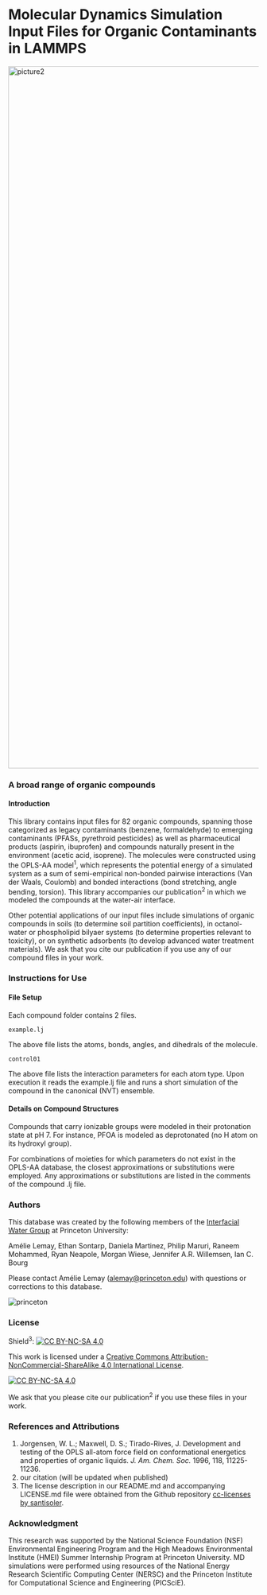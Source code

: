 # Molecular Dynamics Simulation Input Files for Organic Contaminants in LAMMPS
<img width="1413" alt="picture2" src="https://user-images.githubusercontent.com/79615161/211542940-fa37831e-b1fb-45ea-a4e6-5c3c9ddb6b7b.png">

### A broad range of organic compounds
#### Introduction

This library contains input files for 82 organic compounds, spanning those categorized as legacy contaminants (benzene, formaldehyde) to emerging contaminants (PFASs, pyrethroid pesticides) as well as pharmaceutical products (aspirin, ibuprofen) and compounds naturally present in the environment (acetic acid, isoprene). The molecules were constructed using the OPLS-AA model<sup>1</sup>, which represents the potential energy of a simulated system as a sum of semi-empirical non-bonded pairwise interactions (Van der Waals, Coulomb) and bonded interactions (bond stretching, angle bending, torsion). This library accompanies our publication<sup>2</sup> in which we modeled the compounds at the water-air interface.

Other potential applications of our input files include simulations of organic compounds in soils (to determine soil partition coefficients), in octanol-water or phospholipid bilyaer systems (to determine properties relevant to toxicity), or on synthetic adsorbents (to develop advanced water treatment materials). We ask that you cite our publication if you use any of our compound files in your work.

### Instructions for Use

#### File Setup
Each compound folder contains 2 files.
```
example.lj
```
The above file lists the atoms, bonds, angles, and dihedrals of the molecule.

```
control01
```
The above file lists the interaction parameters for each atom type. Upon execution it reads the example.lj file and runs a short simulation of the compound in the canonical (NVT) ensemble.

#### Details on Compound Structures

Compounds that carry ionizable groups were modeled in their protonation state at pH 7. For instance, PFOA is modeled as deprotonated (no H atom on its hydroxyl group).

For combinations of moieties for which parameters do not exist in the OPLS-AA database, the closest approximations or substitutions were employed. Any approximations or substitutions are listed in the comments of the compound .lj file.

### Authors
This database was created by the following members of the [Interfacial Water Group](http://bourg.princeton.edu/) at Princeton University:

Amélie Lemay, Ethan Sontarp, Daniela Martinez, Philip Maruri, Raneem Mohammed, Ryan Neapole, Morgan Wiese, Jennifer A.R. Willemsen, Ian C. Bourg

Please contact Amélie Lemay (alemay@princeton.edu) with questions or corrections to this database.


![princeton](https://user-images.githubusercontent.com/79615161/211543436-6be71659-6485-4ef5-be93-7c6bf1181330.png)


### License

Shield<sup>3</sup>: [![CC BY-NC-SA 4.0][cc-by-nc-sa-shield]][cc-by-nc-sa]

This work is licensed under a
[Creative Commons Attribution-NonCommercial-ShareAlike 4.0 International License][cc-by-nc-sa].

[![CC BY-NC-SA 4.0][cc-by-nc-sa-image]][cc-by-nc-sa]

[cc-by-nc-sa]: http://creativecommons.org/licenses/by-nc-sa/4.0/
[cc-by-nc-sa-image]: https://licensebuttons.net/l/by-nc-sa/4.0/88x31.png
[cc-by-nc-sa-shield]: https://img.shields.io/badge/License-CC%20BY--NC--SA%204.0-lightgrey.svg

We ask that you please cite our publication<sup>2</sup> if you use these files in your work. 

### References and Attributions

1. Jorgensen, W. L.; Maxwell, D. S.; Tirado-Rives, J. Development and testing of the OPLS all-atom force field on conformational energetics and properties of organic liquids. *J. Am. Chem. Soc.* 1996, 118, 11225-11236.
2. our citation (will be updated when published)
3. The license description in our README.md and accompanying LICENSE.md file were obtained from the Github repository [cc-licenses by santisoler](https://github.com/santisoler/cc-licenses). 

### Acknowledgment
This research was supported by the National Science Foundation (NSF) Environmental Engineering Program and the High Meadows Environmental Institute (HMEI) Summer Internship Program at Princeton University. MD simulations were performed using resources of the National Energy Research Scientific Computing Center (NERSC) and the Princeton Institute for Computational Science and Engineering (PICSciE).
